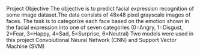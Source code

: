 Project Objective
The objective is to predict facial expression recognition of some image dataset.The data consists of 48x48 pixel grayscale images of faces. 
The task is to categorize each face based on the emotion shown in the facial expression into one of seven categories (0=Angry, 1=Disgust, 2=Fear, 3=Happy, 4=Sad, 5=Surprise, 6=Neutral)
Two models were used in this project Convolutional Neural Network (CNN) and Support Vector Machine (SVM)
